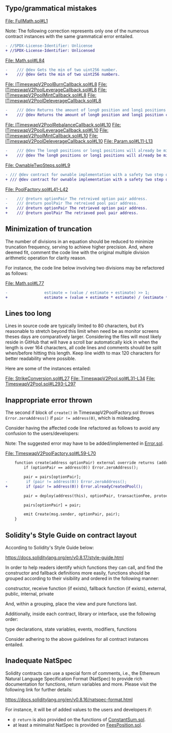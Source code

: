 ## Typo/grammatical mistakes
[File: FullMath.sol#L1](https://github.com/code-423n4/2023-01-timeswap/blob/main/packages/v2-library/src/FullMath.sol#L1)

Note: The following correction represents only one of the numerous contract instances with the same grammatical error entailed.

```diff
- //SPDX-License-Identifier: Unlicense
+ //SPDX-License-Identifier: Unlicensed
```
[File: Math.sol#L84](https://github.com/code-423n4/2023-01-timeswap/blob/main/packages/v2-library/src/Math.sol#L84)

```diff
-    /// @dev Gets the min of two uint256 number.
+    /// @dev Gets the min of two uint256 numbers.
```
[File: ITimeswapV2PoolBurnCallback.sol#L8](https://github.com/code-423n4/2023-01-timeswap/blob/main/packages/v2-pool/src/interfaces/callbacks/ITimeswapV2PoolBurnCallback.sol#L8)
[File: ITimeswapV2PoolLeverageCallback.sol#L8](https://github.com/code-423n4/2023-01-timeswap/blob/main/packages/v2-pool/src/interfaces/callbacks/ITimeswapV2PoolLeverageCallback.sol#L8)
[File: ITimeswapV2PoolMintCallback.sol#L8](https://github.com/code-423n4/2023-01-timeswap/blob/main/packages/v2-pool/src/interfaces/callbacks/ITimeswapV2PoolMintCallback.sol#L8)
[File: ITimeswapV2PoolDeleverageCallback.sol#L8](https://github.com/code-423n4/2023-01-timeswap/blob/main/packages/v2-pool/src/interfaces/callbacks/ITimeswapV2PoolDeleverageCallback.sol#L8)

```diff
-    /// @dev Returns the amount of long0 position and long1 positions chosen to be withdrawn.
+    /// @dev Returns the amount of long0 position and long1 position chosen to be withdrawn.
```
[File: ITimeswapV2PoolRebalanceCallback.sol#L10](https://github.com/code-423n4/2023-01-timeswap/blob/main/packages/v2-pool/src/interfaces/callbacks/ITimeswapV2PoolRebalanceCallback.sol#L10)
[File: ITimeswapV2PoolLeverageCallback.sol#L10](https://github.com/code-423n4/2023-01-timeswap/blob/main/packages/v2-pool/src/interfaces/callbacks/ITimeswapV2PoolLeverageCallback.sol#L10)
[File: ITimeswapV2PoolMintCallback.sol#L10](https://github.com/code-423n4/2023-01-timeswap/blob/main/packages/v2-pool/src/interfaces/callbacks/ITimeswapV2PoolMintCallback.sol#L10)
[File: ITimeswapV2PoolDeleverageCallback.sol#L10](https://github.com/code-423n4/2023-01-timeswap/blob/main/packages/v2-pool/src/interfaces/callbacks/ITimeswapV2PoolDeleverageCallback.sol#L10)
[File: Param.sol#L11-L13](https://github.com/code-423n4/2023-01-timeswap/blob/main/packages/v2-pool/src/structs/Param.sol#L11-L13)

```diff
-    /// @dev The long0 positions or long1 positions will already be minted to the receipient.
+    /// @dev The long0 positions or long1 positions will already be minted to the recipient.
```
[File: OwnableTwoSteps.sol#L9](https://github.com/code-423n4/2023-01-timeswap/blob/main/packages/v2-pool/src/base/OwnableTwoSteps.sol#L9)

```diff
- /// @dev contract for ownable implementation with a safety two step owner transfership.
+ /// @dev contract for ownable implementation with a safety two step ownership transfer.
```
[File: PoolFactory.sol#L41-L42](https://github.com/code-423n4/2023-01-timeswap/blob/main/packages/v2-pool/src/libraries/PoolFactory.sol#L41-L42)

```diff
-    /// @return optionPair The retreived option pair address.
-    /// @return poolPair The retreived pool pair address.
+    /// @return optionPair The retrieved option pair address.
+    /// @return poolPair The retrieved pool pair address.
```
## Minimization of truncation
The number of divisions in an equation should be reduced to minimize truncation frequency, serving to achieve higher precision. And, where deemed fit, comment the code line with the original multiple division arithmetic operation for clarity reason.

For instance, the code line below involving two divisions may be refactored as follows:

[File: Math.sol#L77](https://github.com/code-423n4/2023-01-timeswap/blob/main/packages/v2-library/src/Math.sol#L77)

```diff
-                estimate = (value / estimate + estimate) >> 1;
+                estimate = (value + estimate * estimate) / (estimate * 2);
```
## Lines too long
Lines in source code are typically limited to 80 characters, but it’s reasonable to stretch beyond this limit when need be as monitor screens theses days are comparatively larger. Considering the files will most likely reside in GitHub that will have a scroll bar automatically kick in when the length is over 164 characters, all code lines and comments should be split when/before hitting this length. Keep line width to max 120 characters for better readability where possible.

Here are some of the instances entailed:

[File: StrikeConversion.sol#L27](https://github.com/code-423n4/2023-01-timeswap/blob/main/packages/v2-library/src/StrikeConversion.sol#L27)
[File: TimeswapV2Pool.sol#L31-L34](https://github.com/code-423n4/2023-01-timeswap/blob/main/packages/v2-pool/src/TimeswapV2Pool.sol#L31-L34)
[File: TimeswapV2Pool.sol#L293-L297](https://github.com/code-423n4/2023-01-timeswap/blob/main/packages/v2-pool/src/TimeswapV2Pool.sol#L293-L297)

## Inappropriate error thrown
The second if block of `create()` in TimeswapV2PoolFactory.sol throws `Error.zeroAddress()` if `pair != address(0)`, which is misleading. 

Consider having the affected code line refactored as follows to avoid any confusion to the users/developers:

Note: The suggested error may have to be added/implemented in [Error.sol](https://github.com/code-423n4/2023-01-timeswap/blob/main/packages/v2-library/src/Error.sol).

[File: TimeswapV2PoolFactory.sol#L59-L70](https://github.com/code-423n4/2023-01-timeswap/blob/main/packages/v2-pool/src/TimeswapV2PoolFactory.sol#L59-L70)

```diff
    function create(address optionPair) external override returns (address pair) {
        if (optionPair == address(0)) Error.zeroAddress();

        pair = pairs[optionPair];
-        if (pair != address(0)) Error.zeroAddress();
+        if (pair != address(0)) Error.alreadyCreatedPool();

        pair = deploy(address(this), optionPair, transactionFee, protocolFee);

        pairs[optionPair] = pair;

        emit Create(msg.sender, optionPair, pair);
    }
```
## Solidity's Style Guide on contract layout
According to Solidity's Style Guide below:

https://docs.soliditylang.org/en/v0.8.17/style-guide.html

In order to help readers identify which functions they can call, and find the constructor and fallback definitions more easily, functions should be grouped according to their visibility and ordered in the following manner:

constructor, receive function (if exists), fallback function (if exists), external, public, internal, private

And, within a grouping, place the view and pure functions last.

Additionally, inside each contract, library or interface, use the following order:

type declarations, state variables, events, modifiers, functions

Consider adhering to the above guidelines for all contract instances entailed.
 
## Inadequate NatSpec
Solidity contracts can use a special form of comments, i.e., the Ethereum Natural Language Specification Format (NatSpec) to provide rich documentation for functions, return variables and more. Please visit the following link for further details:

https://docs.soliditylang.org/en/v0.8.16/natspec-format.html

For instance, it will be of added values to the users and developers if:
- `@ return` is also provided on the functions of [ConstantSum.sol](https://github.com/code-423n4/2023-01-timeswap/blob/main/packages/v2-pool/src/libraries/ConstantSum.sol).
- at least a minimalist NatSpec is provided on [FeesPosition.sol](https://github.com/code-423n4/2023-01-timeswap/blob/main/packages/v2-token/src/structs/FeesPosition.sol).